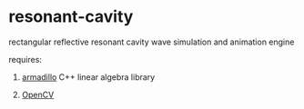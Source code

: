 # resonant-cavity

rectangular reflective resonant cavity wave simulation and animation engine

requires:

1) [armadillo](http://arma.sourceforge.net/) C++ linear algebra library

2) [OpenCV](http://opencv.org/)
